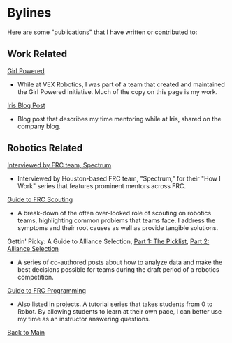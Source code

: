 # Bylines

Here are some "publications" that I have written or contributed to:

## Work Related

[Girl Powered](https://www.girlpowered.com/why-girl-powered/) 
- While at VEX Robotics, I was part of a team that created and maintained the Girl Powered initiative. Much of the copy on this page is my work.

[Iris Blog Post](https://www.irisonboard.com/2019/04/09/educational-robotics-iris-and-you/)
- Blog post that describes my time mentoring while at Iris, shared on the company blog.

## Robotics Related

[Interviewed by FRC team, Spectrum](http://blog.spectrum3847.org/2016/10/katie-widen-this-is-how-i-work.html)
- Interviewed by Houston-based FRC team, "Spectrum," for their "How I Work" series that features prominent mentors across FRC.

[Guide to FRC Scouting](https://www.chiefdelphi.com/t/your-scouts-hate-scouting-and-your-data-is-bad-heres-why/352340)
- A break-down of the often over-looked role of scouting on robotics teams, highlighting common problems that teams face. I address the symptoms and their root causes as well as provide tangible solutions.

Gettin' Picky: A Guide to Alliance Selection, [Part 1: The Picklist](https://www.chiefdelphi.com/t/gettin-picky-a-guide-to-alliance-selections-part-1-the-picklist/361425), [Part 2: Alliance Selection](https://www.chiefdelphi.com/t/gettin-picky-part-2-alliance-selection/361998)
- A series of co-authored posts about how to analyze data and make the best decisions possible for teams during the draft period of a robotics competition.

[Guide to FRC Programming](https://kwiden.github.io/LetsLearnProgramming/)
- Also listed in projects. A tutorial series that takes students from 0 to Robot. By allowing students to learn at their own pace, I can better use my time as an instructor answering questions.

[Back to Main](README.md)
